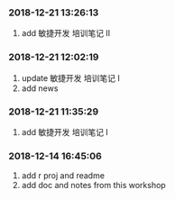 ### 2018-12-21 13:26:13

1. add 敏捷开发 培训笔记 II

### 2018-12-21 12:02:19

1. update 敏捷开发 培训笔记 I
1. add news

### 2018-12-21 11:35:29

1. add 敏捷开发 培训笔记 I

### 2018-12-14 16:45:06

1. add r proj and readme
1. add doc and notes from this workshop